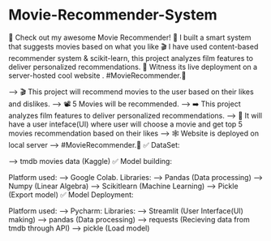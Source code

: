 # Movie-Recommender-System
🎥 Check out my awesome Movie Recommender! 🌟 I built a smart system that suggests movies based on what you like 🎬 I have used content-based recommender system &amp; scikit-learn, this project analyzes film features to deliver personalized recommendations. 🚀 Witness its live deployment on a server-hosted cool website . #MovieRecommender.🍿 


--> 🎬 This project will recommend movies to the user based on their likes and dislikes.
--> 📽 5 Movies will be recommended.
--> ➡️ This project analyzes film features to deliver personalized recommendations.
--> 🚀 It will have a user inteface(UI) where user will choose a movie and get top 5 movies recommendation based on their likes
--> 🕸 Website is deployed on local server
--> #MovieRecommender.🍿
✅ DataSet:

--> tmdb movies data (Kaggle)
✅ Model building:

Platform used: --> Google Colab.
Libraries: --> Pandas (Data processing)
--> Numpy (Linear Algebra)
--> Scikitlearn (Machine Learning)
--> Pickle (Export model)
✅ Model Deployment:

Platform used: --> Pycharm:
Libraries: --> Streamlit (User Interface(UI) making)
--> pandas (Data processing)
--> requests (Recieving data from tmdb through API)
--> pickle (Load model)
